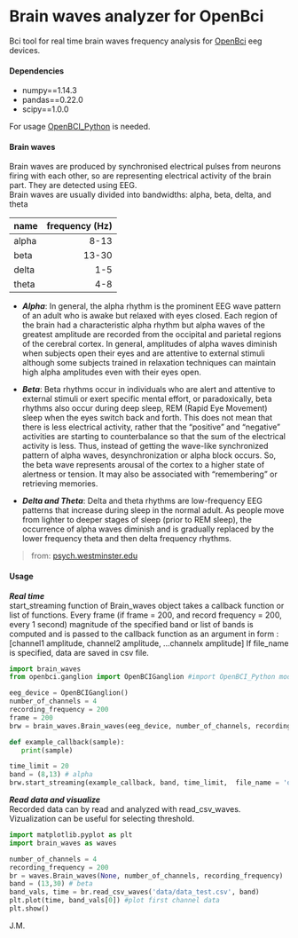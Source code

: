 # Brain waves analyzer for OpenBci

Bci tool for real time brain waves frequency analysis for [OpenBci](https://openbci.com/) eeg devices.
#### Dependencies
- numpy==1.14.3
- pandas==0.22.0
- scipy==1.0.0

For usage [OpenBCI_Python](https://github.com/OpenBCI/OpenBCI_Python) is needed.



#### Brain waves
Brain waves are produced by synchronised electrical pulses from neurons firing with each other, so are representing electrical activity of the brain part. They are detected using EEG.<br />
Brain waves are usually divided into bandwidths:  alpha, beta, delta, and theta

| name|frequency (Hz) |
| --------- | -----:|
| alpha  |8-13 |
| beta     |  13-30 |
| delta|   1-5 |
| theta|  4-8|

- ***Alpha***: In general, the alpha rhythm is the prominent EEG wave pattern of an adult who is awake but relaxed with eyes closed. Each region of the brain had a characteristic alpha rhythm but alpha waves of the greatest amplitude are recorded from the occipital and parietal regions of the cerebral cortex. In general, amplitudes of alpha waves diminish when subjects open their eyes and are attentive to external stimuli although some subjects trained in relaxation techniques can maintain high alpha amplitudes even with their eyes open.


- ***Beta***: Beta rhythms occur in individuals who are alert and attentive to external stimuli or exert specific mental effort, or paradoxically, beta rhythms also occur during deep sleep, REM (Rapid Eye Movement) sleep when the eyes switch back and forth.  This does not mean that there is less electrical activity, rather that the “positive” and “negative” activities are starting to counterbalance so that the sum of the electrical activity is less.  Thus, instead of getting the wave-like synchronized pattern of alpha waves, desynchronization or alpha block occurs.  So, the beta wave represents arousal of the cortex to a higher state of alertness or tension.  It may also be associated with “remembering” or retrieving memories.



- ***Delta and Theta***: Delta and theta rhythms are low-frequency EEG patterns that increase during sleep in the normal adult.  As people move from lighter to deeper stages of sleep (prior to REM sleep), the occurrence of alpha waves diminish and is gradually replaced by the lower frequency theta and then delta frequency rhythms.

> from: [psych.westminster.edu](http://www.psych.westminster.edu/psybio/BN/Labs/Brainwaves.htm)

#### Usage
***Real time***</br>
start_streaming function of Brain_waves object takes a callback function or list of functions. Every frame (if frame = 200, and record frequency = 200, every 1 second) magnitude of the specified band or list of bands is computed and is passed to the callback function as an argument in form : [channel1 amplitude, channel2 amplitude, ...channelx amplitude]
If file_name is specified, data are saved in csv file.
```python
import brain_waves
from openbci.ganglion import OpenBCIGanglion #import OpenBCI_Python module

eeg_device = OpenBCIGanglion()
number_of_channels = 4
recording_frequency = 200
frame = 200
brw = brain_waves.Brain_waves(eeg_device, number_of_channels, recording_frequency, frame = 200)

def example_callback(sample):
   print(sample)

time_limit = 20
band = (8,13) # alpha
brw.start_streaming(example_callback, band, time_limit,  file_name = 'data/test.csv')
```
***Read data and visualize***</br>
Recorded data can by read and analyzed with read_csv_waves. Vizualization can be useful for selecting threshold.

```python
import matplotlib.pyplot as plt
import brain_waves as waves

number_of_channels = 4
recording_frequency = 200
br = waves.Brain_waves(None, number_of_channels, recording_frequency)
band = (13,30) # beta
band_vals, time = br.read_csv_waves('data/data_test.csv', band)
plt.plot(time, band_vals[0]) #plot first channel data
plt.show()
```
J.M.
